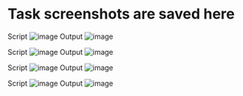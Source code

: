 # Task screenshots are saved here
Script 
![image](https://github.com/NishaSujith/Bash-scripting-/assets/114727720/bcb0c0ab-6140-49f9-ba27-70ef4d2cdd61)
Output
![image](https://github.com/NishaSujith/Bash-scripting-/assets/114727720/64624b2e-383b-4e75-af82-458c20070dd4)

Script 
![image](https://github.com/NishaSujith/Bash-scripting-/assets/114727720/589cfac2-641c-4d06-976b-88c52a243dac)
Output
![image](https://github.com/NishaSujith/Bash-scripting-/assets/114727720/7ae7d634-9ef5-4153-8106-7daf4780f0f4)

Script 
![image](https://github.com/NishaSujith/Bash-scripting-/assets/114727720/87ebf0a8-7a77-40f8-95a8-9a32b16d1a94)
Output
![image](https://github.com/NishaSujith/Bash-scripting-/assets/114727720/487b21ec-57ce-4479-94a3-502b9a97dc3f)

Script 
![image](https://github.com/NishaSujith/Bash-scripting-/assets/114727720/a729157e-9213-4a68-a164-4f27ee49be12)
Output
![image](https://github.com/NishaSujith/Bash-scripting-/assets/114727720/d5bcd25e-bfc7-4d82-a229-7c0d94583736)


